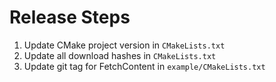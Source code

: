 # Release Steps

1. Update CMake project version in `CMakeLists.txt`
2. Update all download hashes in `CMakeLists.txt`
3. Update git tag for FetchContent in `example/CMakeLists.txt`
